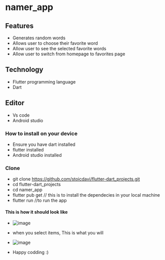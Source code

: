 # namer_app
## Features
- Generates random words
- Allows user to choose their favorite word
- Allow user to see the selected favorite words
- Allow user to switch from homepage to favorites page

## Technology
- Flutter programming language
- Dart

## Editor
- Vs code
- Android studio

### How to install on your device
- Ensure you have dart installed
- flutter installed
- Android studio installed
### Clone
- git clone https://github.com/stoicdavi/flutter-dart_projects.git
- cd flutter-dart_projects
- cd namer_app
- flutter pub get // this is to install the dependecies in your local machine
- flutter run //to run the app

#### This is how it should look like
- ![image](https://github.com/stoicdavi/flutter-dart_projects/assets/117593948/0dd238c4-2ce3-4d04-8ad5-9848e40c29df)
- when you select items, This is what you will
- ![image](https://github.com/stoicdavi/flutter-dart_projects/assets/117593948/cf85c8fd-5c41-498c-b0e1-5599814b7a57)

- Happy codding :)
